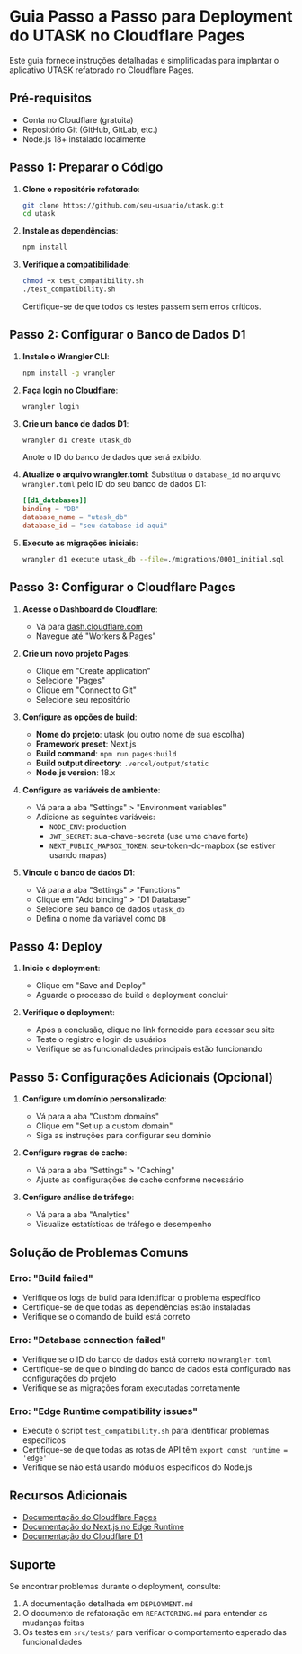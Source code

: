 # Guia Passo a Passo para Deployment do UTASK no Cloudflare Pages

Este guia fornece instruções detalhadas e simplificadas para implantar o aplicativo UTASK refatorado no Cloudflare Pages.

## Pré-requisitos

- Conta no Cloudflare (gratuita)
- Repositório Git (GitHub, GitLab, etc.)
- Node.js 18+ instalado localmente

## Passo 1: Preparar o Código

1. **Clone o repositório refatorado**:
   ```bash
   git clone https://github.com/seu-usuario/utask.git
   cd utask
   ```

2. **Instale as dependências**:
   ```bash
   npm install
   ```

3. **Verifique a compatibilidade**:
   ```bash
   chmod +x test_compatibility.sh
   ./test_compatibility.sh
   ```
   
   Certifique-se de que todos os testes passem sem erros críticos.

## Passo 2: Configurar o Banco de Dados D1

1. **Instale o Wrangler CLI**:
   ```bash
   npm install -g wrangler
   ```

2. **Faça login no Cloudflare**:
   ```bash
   wrangler login
   ```

3. **Crie um banco de dados D1**:
   ```bash
   wrangler d1 create utask_db
   ```
   
   Anote o ID do banco de dados que será exibido.

4. **Atualize o arquivo wrangler.toml**:
   Substitua o `database_id` no arquivo `wrangler.toml` pelo ID do seu banco de dados D1:
   
   ```toml
   [[d1_databases]]
   binding = "DB"
   database_name = "utask_db"
   database_id = "seu-database-id-aqui"
   ```

5. **Execute as migrações iniciais**:
   ```bash
   wrangler d1 execute utask_db --file=./migrations/0001_initial.sql
   ```

## Passo 3: Configurar o Cloudflare Pages

1. **Acesse o Dashboard do Cloudflare**:
   - Vá para [dash.cloudflare.com](https://dash.cloudflare.com)
   - Navegue até "Workers & Pages"

2. **Crie um novo projeto Pages**:
   - Clique em "Create application"
   - Selecione "Pages"
   - Clique em "Connect to Git"
   - Selecione seu repositório

3. **Configure as opções de build**:
   - **Nome do projeto**: utask (ou outro nome de sua escolha)
   - **Framework preset**: Next.js
   - **Build command**: `npm run pages:build`
   - **Build output directory**: `.vercel/output/static`
   - **Node.js version**: 18.x

4. **Configure as variáveis de ambiente**:
   - Vá para a aba "Settings" > "Environment variables"
   - Adicione as seguintes variáveis:
     - `NODE_ENV`: production
     - `JWT_SECRET`: sua-chave-secreta (use uma chave forte)
     - `NEXT_PUBLIC_MAPBOX_TOKEN`: seu-token-do-mapbox (se estiver usando mapas)

5. **Vincule o banco de dados D1**:
   - Vá para a aba "Settings" > "Functions"
   - Clique em "Add binding" > "D1 Database"
   - Selecione seu banco de dados `utask_db`
   - Defina o nome da variável como `DB`

## Passo 4: Deploy

1. **Inicie o deployment**:
   - Clique em "Save and Deploy"
   - Aguarde o processo de build e deployment concluir

2. **Verifique o deployment**:
   - Após a conclusão, clique no link fornecido para acessar seu site
   - Teste o registro e login de usuários
   - Verifique se as funcionalidades principais estão funcionando

## Passo 5: Configurações Adicionais (Opcional)

1. **Configure um domínio personalizado**:
   - Vá para a aba "Custom domains"
   - Clique em "Set up a custom domain"
   - Siga as instruções para configurar seu domínio

2. **Configure regras de cache**:
   - Vá para a aba "Settings" > "Caching"
   - Ajuste as configurações de cache conforme necessário

3. **Configure análise de tráfego**:
   - Vá para a aba "Analytics"
   - Visualize estatísticas de tráfego e desempenho

## Solução de Problemas Comuns

### Erro: "Build failed"

- Verifique os logs de build para identificar o problema específico
- Certifique-se de que todas as dependências estão instaladas
- Verifique se o comando de build está correto

### Erro: "Database connection failed"

- Verifique se o ID do banco de dados está correto no `wrangler.toml`
- Certifique-se de que o binding do banco de dados está configurado nas configurações do projeto
- Verifique se as migrações foram executadas corretamente

### Erro: "Edge Runtime compatibility issues"

- Execute o script `test_compatibility.sh` para identificar problemas específicos
- Certifique-se de que todas as rotas de API têm `export const runtime = 'edge'`
- Verifique se não está usando módulos específicos do Node.js

## Recursos Adicionais

- [Documentação do Cloudflare Pages](https://developers.cloudflare.com/pages/)
- [Documentação do Next.js no Edge Runtime](https://nextjs.org/docs/app/api-reference/edge)
- [Documentação do Cloudflare D1](https://developers.cloudflare.com/d1/)

## Suporte

Se encontrar problemas durante o deployment, consulte:

1. A documentação detalhada em `DEPLOYMENT.md`
2. O documento de refatoração em `REFACTORING.md` para entender as mudanças feitas
3. Os testes em `src/tests/` para verificar o comportamento esperado das funcionalidades

